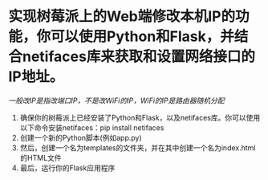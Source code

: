 # 实现树莓派上的Web端修改本机IP的功能，你可以使用Python和Flask，并结合netifaces库来获取和设置网络接口的IP地址。

*一般改IP是指改端口IP，不是改WiFi的IP，WiFi的IP是路由器随机分配*

1. 确保你的树莓派上已经安装了Python和Flask，以及netifaces库。你可以使用以下命令安装netifaces：pip install netifaces
2. 创建一个新的Python脚本(例如app.py)
3. 然后，创建一个名为templates的文件夹，并在其中创建一个名为index.html的HTML文件
4. 最后，运行你的Flask应用程序
